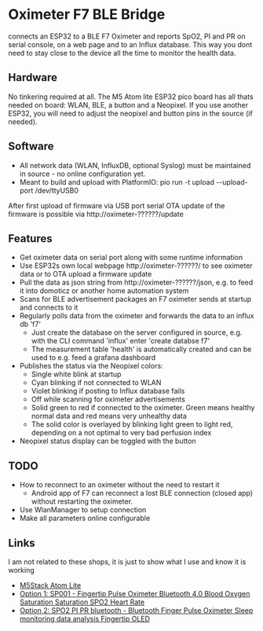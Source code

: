 # Oximeter F7 BLE Bridge

connects an ESP32 to a BLE F7 Oximeter and reports SpO2, PI and PR on serial console, on a web page and to an Influx database.
This way you dont need to stay close to the device all the time to monitor the health data.

## Hardware
No tinkering required at all. The M5 Atom lite ESP32 pico board has all thats needed on board: WLAN, BLE, a button and a Neopixel.
If you use another ESP32, you will need to adjust the neopixel and button pins in the source (if needed).

## Software
* All network data (WLAN, InfluxDB, optional Syslog) must be maintained in source - no online configuration yet.
* Meant to build and upload with PlatformIO: 
  pio run -t upload --upload-port /dev/ttyUSB0

After first upload of firmware via USB port serial OTA update of the firmware is possible via http://oximeter-??????/update

## Features
* Get oximeter data on serial port along with some runtime information
* Use ESP32s own local webpage http://oximeter-??????/ to see oximeter data or to OTA upload a firmware update
* Pull the data as json string from http://oximeter-??????/json, e.g. to feed it into domoticz or another home automation system
* Scans for BLE advertisement packages an F7 oximeter sends at startup and connects to it
* Regularly polls data from the oximeter and forwards the data to an influx db 'f7'  
  - Just create the database on the server configured in source, e.g. with the CLI command 'influx' enter 'create databse f7'
  - The measurement table 'health' is automatically created and can be used to e.g. feed a grafana dashboard
* Publishes the status via the Neopixel colors:  
  - Single white blink at startup
  - Cyan blinking if not connected to WLAN
  - Violet blinking if posting to Influx database fails
  - Off while scanning for oximeter advertisements
  - Solid green to red if connected to the oximeter. Green means healthy normal data and red means very unhealthy data
  - The solid color is overlayed by blinking light green to light red, depending on a not optimal to very bad perfusion index
* Neopixel status display can be toggled with the button

## TODO
* How to reconnect to an oximeter without the need to restart it  
  - Android app of F7 can reconnect a lost BLE connection (closed app) without restarting the oximeter.
* Use WlanManager to setup connection
* Make all parameters online configurable

## Links
I am not related to these shops, it is just to show what I use and know it is working
* [M5Stack Atom Lite](https://eckstein-shop.de/M5Stack-ATOM-Lite-ESP32-Development-Kit-ESP32-PICO-Chip-mit-WiFi-und-Bluetooth)
* [Option 1: SP001 - Fingertip Pulse Oximeter Bluetooth 4.0 Blood Oxygen Saturation Saturation SPO2 Heart Rate](https://a.aliexpress.com/_uXQZXl)
* [Option 2: SPO2 PI PR bluetooth - Bluetooth Finger Pulse Oximeter Sleep monitoring data analysis Fingertip OLED](https://a.aliexpress.com/_vWpxsn)
